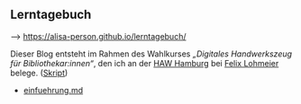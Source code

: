 ## Lerntagebuch

--> https://alisa-person.github.io/lerntagebuch/

Dieser Blog entsteht im Rahmen des Wahlkurses *„Digitales Handwerkszeug für Bibliothekar:innen“*, den ich an der [HAW Hamburg](https://www.haw-hamburg.de/hochschule/design-medien-und-information/departments/information/) bei [Felix Lohmeier](https://felixlohmeier.de/) belege. ([Skript](https://github.com/felixlohmeier/digitales-handwerkszeug))

- [einfuehrung.md](./_posts/2019-09-16-einfuehrung.md)
